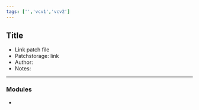 ```yaml
---
tags: ['','vcv1','vcv2']  
---
```

## Title

- Link patch file
- Patchstorage: link
- Author: 
- Notes:

---
### Modules

-